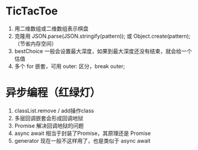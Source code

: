# TicTacToe
1. 用二维数组或二维数组表示棋盘
2. 克隆用 JSON.parse(JSON.stringify(pattern)); 或 Object.create(pattern);（节省内存空间）
3. bestChoice 一般会设置最大深度，如果到最大深度还没有结束，就会给一个估值
4. 多个 for 嵌套，可用 outer: 区分，break outer;

# 异步编程（红绿灯）
1. classList.remove / add操作class
2. 多层回调嵌套会形成回调地狱
3. Promise 解决回调地狱的问题
4. async await 相当于封装了Promise，其原理还是 Promise
5. generator 现在一般不这样用了，也是类似于 async await
